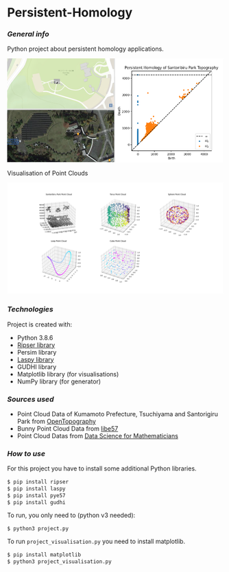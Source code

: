 # Persistent-Homology

### _**General info**_
Python project about persistent homology applications.

<img src="https://raw.githubusercontent.com/xrvth/Persistent-Homology/main/pictures/example.png" width="700"/>

Visualisation of Point Clouds

<img src="https://raw.githubusercontent.com/xrvth/Persistent-Homology/main/pictures/visualisation.png" width="700"/>
	
	
### _**Technologies**_
Project is created with:
* Python 3.8.6
* [Ripser library](https://github.com/Ripser/ripser)
* Persim library
* [Laspy library](https://pypi.org/project/laspy/)
* GUDHI library
* Matplotlib library (for visualisations)
* NumPy library (for generator)

### _**Sources used**_
* Point Cloud Data of Kumamoto Prefecture, Tsuchiyama and Santorigiru Park from [OpenTopography](https://opentopography.org/)
* Bunny Point Cloud Data from [libe57](http://www.libe57.org/data.html)
* Point Cloud Datas from [Data Science for Mathematicians](https://github.com/ds4m/topological-data-analysis/tree/master/persistent-homology/point_clouds)

### _**How to use**_
For this project you have to install some additional Python libraries.
```
$ pip install ripser
$ pip install laspy
$ pip install pye57
$ pip install gudhi
```
To run, you only need to (python v3 needed):
```
$ python3 project.py
```
To run `project_visualisation.py` you need to install matplotlib.
```
$ pip install matplotlib
$ python3 project_visualisation.py
```

